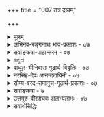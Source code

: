 +++
title = "007 तत्र द्रव्यम्"

+++
<details><summary>मूलम्</summary>

तत्र द्रव्यं दशावत्प्रकृतिरिह गुणैस्सत्त्वपूर्वैरुपेता कालोऽब्दाद्याकृतिस्स्यादणुरवगतिमान् जीव ईशोऽन्य आत्मा ।  
संप्रोक्ता नित्यभूतिस्त्रिगुणसमधिका सत्त्वयुक्ता तथैव ज्ञातुर्ज्ञेयावभासो मतिरिति कथितं संग्रहाद् द्रव्यलक्ष्म ॥ ७ ॥
</details>

<details><summary>अभिनव-रङ्गनाथः भाव-प्रकाशः - ०७</summary>

\*१ विकारधर्मवदिति - अपृथक्सिद्धिसंबन्धेन आगन्तुकधर्मवदित्यर्थः ।  
\*१ आगन्तुकालतीति - धर्मधर्मिणोरत्यन्तभेदस्य साधयिष्यमाणतया धर्माणामागन्तुकत्वेऽपि धर्मिण ईश्वरादेर्नित्यत्वानपगमात् ।  
'उपयन्नपयन् धर्मो विकरोति हि धर्मिणम्'  
इति परिभाषामवलम्बमानानां सांख्यानां योगानां च कूटस्थनित्यं परिणामिनित्यमिति विभागो निर्मूल एव । अन्यथा तन्मते पुरुषाभ्युपगम एव निरर्थक आपद्येत इति भावः । \*१ संयोगा विद्यन्तएव इति -  
'अप्राप्तयोस्तु या प्राप्तिस्सैव संयोग ईरितः'  
इति तु परिभाषामात्रं । अत एव तेषां आकाशादिषु मूर्तसंयोगस्य एकदेशिभिः विभुद्वयसंयोगस्य च अङ्गीकारो युज्यत इति भावः ।  
अचिज्जीवस्वधीद्वारा स्वरूपेण च सर्वगे ।  
अवस्थास्सन्त्यदोषास्ते निर्विकारोक्तिरन्यतः ॥  
इति तत्वटीकासूक्तिरत्रानुसन्धेया ॥  
तत्र - त्रिगुणे सिध्यन्निति - एतेन मूले ज्ञातुरिति न लक्षणान्तः पाति; किंतु घर्मिव्यतिरिक्तधर्मभूतज्ञानसद्भावे प्रमाणसद्भावबोधनार्थम् । लक्षणं तु स्वभिन्नविषयसंयुक्तत्वमेवेति द्योत्यते ॥ ७ ॥
</details>


<details><summary>सर्वाङ्कषा-पाठान्तरम् - ०७</summary>

उद्दिष्टानां लक्षणान्याह - तत्रेत्यादिना । तत्र = उद्दिष्टेषु तत्त्वेषु दशावत्‌ द्रव्यम्‌ । दशा नाम अवस्था । सा च आगन्तुकापृथक्सिद्धधर्मः । 'घटवत्‌ भूतलम्‌' इत्यादौ घटादयो भूतलस्य धर्माः आगन्तुकाः । अतः घटोऽप्यवस्था स्याद्भूतलस्य । घटो हि द्रव्यम्‌ = अवस्थावत्‌, न तु अवस्था । इदं तु अवस्थाया लक्षणम्‌, न त्ववस्थावतः । अतः तद्व्यावृत्त्यर्थम्‌ अपृथक्सिद्धेति विशेषणम्‌ । भूतलस्य घटादिः नापृथक्सिद्धधर्मः, किन्तु पृथक्सिद्धधर्म इति तद्व्यावृत्तिः । आगन्तुकेत्यनुपादाने, आत्मनः नित्यत्वादीनां अपृथक्सिद्धधर्मत्वादतिव्याप्तिः, अतः आगन्तुकेति । आत्मनः नित्यत्वं सहजम्‌, न त्वागन्तुकम्‌ । अतः तद्व्यावृत्तिः । मृदः घटत्वादिधर्माः आगन्तुकाः अपृथक्सिद्धाश्च । तादृशधर्मवत्त्वात्‌ मृदादीनां द्रव्यत्वम्‌ । प्रकृतेर्महदादिरूपेण परिणामात्‌, महत्त्वादयो धर्माः प्रकृतेरागन्तुकाः अपृथक्सिद्धाश्च । तादृशधर्मवत्त्वात्प्रकृतौ लक्षणसमन्वयः । एवं कालस्य क्षणदिवसाद्यात्मना परिणामात्‌ क्षणत्वादिधर्मानादाय, नित्यविभूतेः क्षेत्रारामाद्यात्मना परिणामात्‌, धर्मभूतज्ञानस्य च सुखादिरूपेण परिणामाच्च लक्षणसमन्वयः । जीवात्मपरमात्मनोस्तु स्वरूपपरिणामाभावेऽपि घटादिसंयोगानामागन्तुकत्वादपृथक्सिद्धत्वाच्च तादृशसंयोगमादाय लक्षणसमन्वयः । ननु विभोः परमात्मनो घटादिसंयोगस्यावर्जनीयत्वात्‌ लक्षणसमन्वयेऽपि जीवस्याविभुत्वात्‌ घटसंयोगः कथमिति चेत्‌, वाय्वादि- संयोगमादाय लक्षणसमन्वयसंभवात्‌ न दोषः । एवं षण्णामपि द्रव्याणां द्रव्यत्वं ज्ञेयम्‌ ॥   
द्रव्यसामान्यलक्षणमुक्त्वा, विशेषलक्षणानि क्रमश आह - प्रकृतिरित्यादि । इह = द्रव्यवर्गे सत्त्वपूर्वैः = सत्त्वाद्यैः गुणैः = सत्त्वरजस्तमोभिः उपेता = युक्ता प्रकृतिः । सत्त्वादिगुणत्रयवत्त्वं प्रकृतेर्लक्षणम्‌ । सांख्यास्तु त्रिगुणात्मिका प्रकृतिः, न त्रिगुणाश्रया, गुणगुणिनोरभेदादिति वदन्ति । सिद्धान्ते, गुणगुणिभावस्यानुपदमेव स्थाप्यमानत्वात्‌ त्रिगुणाश्रया प्रकृतिः, न तु त्रिगुणात्मिकेति ज्ञेयम्‌ । कालः अब्दाद्याकृतिः स्यात्‌ | संवत्सरादिरूपपरिणामाश्रयः कालः । संवत्सरादिपरिणामाश्रयत्वं कालस्य लक्षणम्‌ । अणुः, अवगतिमान्‌ = चेतन: जीवः । अणुत्वे सति चेतनत्वं जीवस्य लक्षणम्‌ । अणुत्वमात्रोक्तौ पृथिवीपरमाण्वादावतिव्याप्तिः । अतः चेतनत्वम्‌ । चेतनत्वमात्रोक्तौ ईश्वरे अतिव्याप्तिः । अतः अणुत्वम्‌ । ईश्वरस्य विभुत्वात्‌ नातिव्याप्तिः । अन्यः = जीवभिन्नः आत्मा चेतनः ईशः = परमात्मा । जीवभिन्नत्वे सति चेतनत्वं परमात्मनो लक्षणम्‌ । जीवभिन्नत्वमात्रोक्तौ घटादावतिव्याप्तिः; अतः चेतनत्वम्‌ । चेतनत्वमात्रोक्तौ जीवात्मन्यतिव्याप्तिः; अतः जीवभिन्नत्वम्‌ । नित्यभूतिः त्रिगुणसमधिका, तथैव सत्त्वयुक्ता = सत्त्वगुणयुक्ता संप्रोक्ता । त्रिगुणभिन्नत्वे सति सत्त्वगुणवत्त्वम्‌ नित्यविभूतेर्लक्षणम्‌ । वस्तुतस्तु तमश्शून्यत्वे सति सत्त्वगुणवत्त्वम्‌, रजश्शून्यत्वे सति सत्त्वगुणवत्त्वं वा नित्यविभृतेर्लक्षणम्‌, लाघवात्‌ । प्रथमदलाभावे प्रकृतिद्रव्य एवातिव्याप्तिः, तत्र सत्त्वगुणस्य सत्त्वात्‌ । द्वितीयदलाभावे आत्मनि अतिव्याप्तिः, आत्मनि रजस्तमोगुणयोरभावात्‌ । सत्त्वगुणस्यापि तत्राभावात्‌, अतिव्याप्तेः परिहारः । ज्ञातुः = आत्मनः ज्ञेयावभासः = ज्ञेयवस्तुविषयकः प्रकाशः मतिः = धर्मभूतज्ञानम्‌ । सकर्मकः सकर्तृकः प्रकाशः धर्मभूतज्ञानम्‌ इत्यर्थः । ज्ञानं हि कंचित्पुरुषं प्रति किञ्चिदर्थप्रकाशरूपं सर्वानुभवसिद्धमिति तु सकर्मकावभासत्वम्‌ धर्मभूतज्ञानस्य लक्षणम्‌ । सकर्मकः = सविषयकः अवभासः = प्रकाशरूपः धर्मभूतज्ञानम्‌ । सकर्मकत्वमात्रोक्तौ गमनादिक्रियाणामपि ग्रामादिकर्मकत्वात्‌ गमनादित्रियायामतिव्याप्तिः । अतः प्रकाशरूपत्वमुक्तम्‌ । गमनादिक्रियाणां प्रकाशरूपत्वाभावान्नातिव्याप्तिः । प्रकाशरूपत्वमात्रोक्तौ, आत्मनि अतिव्याप्तिः, तस्य स्वप्रकाशत्वात्‌ । अतः सकर्मकत्वमुक्तम्‌ । आत्मा तु न सविषयकः पदार्थ इति नातिव्याप्तिः आत्मनः निर्विषयत्वे कथं ज्ञानरूपत्वमिति चेत्‌, तस्य स्वमात्रविषयकत्वात्‌ निर्विषयत्वं नास्ति । तर्हि तत्र सकर्मकत्वस्यापि सत्त्वात्‌ कथमतिव्याप्तेः परिहार इति चेत्‌, विषयपदं हि लोके घटादावेव प्रसिद्धम्‌ । तादृशविषयत्वम्‌ आत्मनः नास्तीति नातिव्याप्तिः । नन्वेवमपि आत्मनो धर्माणां प्रत्यक्त्वादीनाम् आत्मनैव भानात्‌ सकर्मकावभासत्वमात्मनोऽनिवार्यमिति चेत् एतत्तत्त्वमग्रे (जीव.७) विचारयामः । इति = इत्येवं संग्रहात्‌ = संक्षेपेण द्रव्यलक्ष्म = द्रव्याणां लक्षणं कथितम्‌ । वस्तुतस्तु – सत्त्वपूर्वैर्गुणैरुपेता प्रकृतिरित्युक्तम्‌ । रजोगुणवत्त्वं तमोगुणवत्त्वम्‌ वा एकैकमेव लक्षणं लघु वक्तुं शक्यम्‌, अन्यत्र कुत्राप्यतिप्रसक्तेरभावात्‌ । एवं सति त्रिगुणवत्त्वं स्वरूपपरिचायकम्‌ । एवं त्रिगुणसमधिका सत्त्वयुक्ता नित्यविभूतिरिति लक्षणमपि गौरवग्रस्तम्‌ । रजश्शून्यत्वे सत्त्ववत्त्वम्‌, तमश्शून्यत्वे सति सत्त्ववत्त्वं वा लक्षणं पर्याप्तम्‌ । सत्त्ववत्त्वमात्रोक्तौ प्रकृतावतिव्याप्तिरिति हि त्रिगुणसमधिका इत्युक्तम्‌; रजश्शून्यत्वस्य, तमश्शून्यत्वस्य वा विवक्षेणेनैवातिव्याप्तेः परिहारात्‌ ॥   
वस्तुतस्तु - 'विलक्षणसत्त्ववत्त्वम्‌' लक्षणमिति कथनमेव वरम्‌ । नित्यविभूतिगतं सत्त्वं हि प्रकृतिगतसत्त्वापेक्षयात्यन्तविलक्षणम्‌ । प्रकृतिर्हि जडा । तद्गतं सत्त्वमपि जडरूपमेव । नित्यविभूतिस्तु अजडा, स्वप्रकाशा । रजस्तमस्समानाधिकरणसत्त्वाद्विलक्षणमेव तदसमानाधिकरणं शुद्धसत्त्वम्‌ । अतः विलक्षणसत्त्ववत्त्वमेव लघुलक्षणं वक्तुं शक्यम्‌ । अधिकं नायकसरे । एवमन्यदपि ज्ञेयम्‌ ॥   
ननु उक्तलक्षणेषु लेशतो गौरवसत्त्वेऽप्यतिव्याप्त्यादिदोषाणामभावात्‌ लक्षणस्य लक्षणान्तरादूष- कत्वन्यायेनोक्तेषु दोषः कः? इति चेत्‌; लक्षणस्येतरव्यावृत्त्यर्थतया लघुधर्मसमनियतगुरुधर्मस्या- भावप्रतियोगितानवच्छेदकत्वपक्षे व्यतिरेकव्याप्तिग्रहणासम्भवात्‌ । अतः कथमुक्तानि लक्षणानि समर्थ- नीयानीत्यपत्रोक्तम्‌ - संग्रहादिति । अयं भावः - व्यवहारस्यापि लक्षणप्रयोजकत्वात्‌, यादृशरीत्या निर्वचने वस्तुस्वरूपपरिचयो भवेत्‌ तादृशरीतेरेवादर्तव्यत्वेन, गुरुरूपस्यापि लक्षणत्वानपायादित्यादिविषयाणामपि वक्तव्यत्वदृष्ट्या संग्रहात्‌ इत्युक्तम्‌ । विस्तरस्तु अन्यत्र द्रष्टव्य इति भावः ॥ ७ ॥
</details>


<details><summary>ಕನ್ನಡ</summary>

ईग क्रमवागि आरुविध द्रव्यगळ लक्षणवन्नु हेळुत्तारॆ. तत्र दशा, वत् द्रव्य अदरल्लि अवस्थॆ (परिणाम)गळन्नु हॊन्दुत्तिरुवुदु द्रव्य, 

अवस्थाश्रयत्व द्रव्यसामान्यलक्षण. आगन्नु कापृथक्किद्द धर्मवे अवस्थॆ. बन्दु होगुव, द्रव्यदिन्द बेर्पडिसलागद धर्मवे अवस्थॆ ऎन्दर्थ. मण्णिन मुद्दॆ घटवादाग मण्णिगॆ 'पिण्डत्वावस्थॆ' होगि 'घट त्वावस्थॆ' बरुत्तदॆ. घट नाशवादाग घटत्वावस्थॆ होगि 'लोष्टत्व' -बकरॆ ऎम्ब अवस्थॆ बरुत्तदॆ. हीगॆ अनेकविधवाद अवस्थॆगळन्नु द्रव्य हॊन्दुत्तिरुत्तदॆ. इन्तह बदलावणॆगळन्ने 'परिणाम' ऎन्दु हेळुवरु. 

e 

सत्यपूवॆः गुणॆ- उपेता इह प्रकृतिः सत्त्व, रजस्सु तमॆस्सु ऎम्ब गुणगळिन्दकूडिरुवुदे ई शास्त्रदल्लि प्रकृति ऎनिसिदॆ. अब्बा. द्याकृति- काल- स्यात् वर्ष मास मुन्ताद परिणामगळन्नुळ्ळदा गिरुवुदे काल. अणुः अवगतिमान् जीव- अणुवागियू चेतन नागियू इरुववनु जीवात्मनु. 

अणुत्ते सति चेतनत्व जीवलक्षण. अणुत्वमात्र हेळिदरॆ पृथिव्यादि परमाणुगळल्लि अतिव्याप्ति. चेतन मात्र हेळिदरॆ ईश्वरनल्लि अतिव्याप्ति. अन्य- आत्मा ईश--जीवात्मनिगिन्तलू बेरॆयाद चेतनने ईशृरनु. जीवभिन्नप्पे सति चेतनत्व ईश्वरलक्षण. जीवभिन्नत्वमात्र हेळिदरॆ घटादिगळल्लि अतिव्याप्ति. चेतन मात्र हेळिदरॆ जीवात्मनल्लि अतिवाप्ति, 


त्रिगुणसमधिका तथैव सत्ययुक्ता नित्य विभूति- सम्प्रोक्ता 

प्रकृतिगिन्तलू अतीतवागि सत्त्वगुणमात्र(शुद्ध सत्यवुळ्ळदागिरुवुदु नित्यविभूति ऎन्दु हेळल्पट्टिदॆ. 

रजशून्यते सति सत्यवं नित्यविभूतिय लक्षण. रजशून्यत्व मात्र कालदल्लि अतिव्याप्ति, सत्यवमात्र प्रकृतियल्लि अतिव्याप्त. 

ज्ञातु- जोयावभास- मतिः चेतनरिगॆ आगुव पदार्थगळ विषयकवाद प्रकाशवे धर्मभूतज्ञान. 

सविषयकप्रकाशत्व धर्मभूतज्ञानद लक्षण. 

इति द्रव्यलक्ष्य सङ्ग्रहात् कथितं-हीगॆ द्रव्यगळ लक्षण सङ्क्षे- पवागि हेळल्पट्टिदॆ १७ 

</details>


<details><summary>वाधूल-श्रीनिवासः गूढार्थ-विवृतिः - ०७</summary>

विकारवदित्यर्थ इति । आगन्तुकधर्मो विकारः, न तु जन्मादिः । सत्त्वयुक्ता तथैवेत्यत.....धा(यथा ?) प्रकृति सत्त्वोपेता, एवमियमपीप्येवं तथाशब्दस्वारस्यानुरोधेन व्याचष्टे - एतावन्मात्रेणेति । अस्मिन् व्याख्याने तु तथाशब्दो मन्दप्रयोजन इति [कृत्वा?], नित्यविभूतिगुणस्य कथं सत्त्वशब्दवाच्यत्वम् रजस्तमस्समानाधिकरण एव सत्त्वशब्दप्रसिद्धेरित्याशङ्क्य लक्षणसाम्यात् सत्त्वशब्दवाच्यत्वं युक्तमिति परिहारपरतया अन्यथा व्याचष्टे - रजस्तमस्समानाधिकरणेति । ज्ञातृज्ञेयावभासशब्दः करणे धञन्तः व्यवहारानुगुण्यापादकपरः । अवभासो मतिरित्युक्ते स्वव्यवहारानुगुण्यापादके आत्मनि अतिव्याप्तिरिति ज्ञेयावभास इत्युक्तम् । आलोकेऽतिव्याप्तिपरिहारार्थं ज्ञातुरित्युक्तम् । 'आलोकोऽपि ज्ञातुरेव ज्ञेयावभास इति नातिव्याप्तिपरिहारः । किञ्च, जीवलक्षणे अवगतिमान् इत्युक्तम्, इह ज्ञानलक्षणे ज्ञातुर्ज्ञेयावभास इत्युक्तम्, अतश्चान्योन्याश्रयः' इत्याशङ्क्य लक्षणं व्याचष्टे - अहमर्थानयतयेति । ज्ञातुरिति षष्ठी आश्रयाश्रयिभावसम्बन्धपरेति नातिव्याप्तिरिति भावः । मतेरहमर्थाश्रयत्वस्य परानभिमतत्वात् तस्य प्रामाणिकत्वज्ञापनायोक्तं इदमहं जानामीति अहमर्थाश्रयतया सिद्ध्यन्तीति । विषयग्रहणोपक्षीयमाणाया मतेः कथं स्वाश्रयविशिष्टस्वग्राहकत्वमित्याशङ्क्याह तादृशावस्थयेति । विषयग्रहणावस्थया मत्या, तद्विशिष्टं – आश्रयविशिष्टं स्वरूपं गृह्यत इत्यर्थः । प्रतीतिर्हि नियामिकेति भाव ॥ ७ ॥
</details>


<details><summary>नरसिंह-देवः आनन्ददायिनी - ०७</summary>

ननु द्रव्यस्यावस्थायोगित्वकथनमयुक्तं द्रव्यादिनिरूपणस्यैव कर्तव्यत्वादित्यभिप्रायेणाह -प्रस्तुतस्येति- । दशाशब्दस्यावयवार्थत्वे नित्येष्वव्याप्तिरित्यत्राह - विकारधर्मवदित्यर्थ इति - धर्मवत्त्वं लक्षणमित्युक्ते अभावरूपधर्मवति गुणेऽतिव्याप्तिः । भावरूपधर्मवत्त्वमित्युक्ते रूपत्वादिजातिमति पुनरप्यतिव्याप्तिः । अत उक्तं विकारधर्मवत्त्वमिति ।  
ननु ज्ञाततावादिमते पुनरप्यतिव्याप्तिः; एकदेशिभिः शब्दादावपि संख्याङ्गीकाराच्छक्त्यङ्गीकाराच्चातिव्याप्तिः । न च गुणादौ शक्त्यभावः; कारणत्वानुरोधेन तदावश्यकत्वादिति चेदुच्यते - अगन्तुकधर्मवत्त्वमित्यर्थः । ज्ञाततातिरिक्तधर्म्यनन्तरकालीनोत्पत्तिकधर्मत्वमागन्तुकत्वं विवक्षितं । यद्यपि द्वित्वरूपा संख्या तादृशी; तथाऽपि सा सिद्धान्ते नास्त्वेव । एकत्वं तु धर्मिणा सहैवोत्पद्यते इति धर्म्यनन्तरका-लीनोत्पत्तिर्नास्त्येव । तथा शक्तिरपि सहजा; आधेया तु गुणे न; मानाभावात् । सहजाऽपि प्रतिबन्धे गुणादौ न विद्यते; तदपगमे धर्म्यनन्तरमुत्पद्यते इति तथेति शङ्का गुणस्यैवापगमोत्पत्तिभ्यां परिहार्या । यद्यपि - यादृशादेव करतलानलसंयोगाद्दाहः तादृशादेव मणिसमवधाने न दाह इति शक्तेरेवोत्पत्त्यपगमौ; तथापि प्रतिबन्धकाभावधर्म्यतिरिक्तविशेषकारणतावच्छेदकविच्छिन्नकारणताप्रतियोगिककार्यतावच्छेदकाव-च्छिन्नधर्म्यसमानकालीनस्ववर्तमानव्यवहारविषयताप्रयोजकधर्मानवच्छिन्नधर्मत्वं विवक्षितमिति न दोषः । प्रतिबन्धकाभावश्च धर्मी च प्रतिबन्धकाभावधर्मिणौ ताभ्यामतिरिक्ते वस्तुनि विशेषकारणतावच्छेदकच्छिन्नाकारणता तत्प्रतियोगिककार्यताच्छेदकावच्छिन्न इति धर्मविशेषणं । धर्म्यसमानेत्यारभ्यावच्छिन्नेत्यन्तमपि धर्मविशेषणं । आद्येन शक्तिमादायातिप्रसङ्गनिरासः; धर्म्यनन्तरकालोत्पन्नशक्तेः प्रतिबन्धकाभावधर्मिभ्यां विशेषकारणाभ्यामुत्पन्नत्वात् । द्वितीयेन ज्ञाततामादायातिप्रसङ्ग-निरासः; ज्ञातताया अतीतधर्म्यादौ स्ववर्तमानव्यवहारप्रयोजकधर्मावच्छिन्नत्वात् । केचित्तु संयोग एव विकार इत्याहुः । अन्यतरकर्म संयोगहेतुरस्तीत्याह - संचरति हीति । लक्ष्यतावच्छेदकमाह - त्रिगुणशब्दाभिलप्येति । ननु सत्वपूर्वैरित्यत्र सत्वविशिष्टरजस्तमोवत्त्वं लक्षणमिति भाति; तच्चायुक्तं; रजस्तमसोरेव प्रत्येकं लक्षणत्वसंभवात् । नापि प्रत्येकं सत्वस्य; शुद्धसत्वेऽतिव्याप्तेः । किञ्च सत्वपूर्वैरिति बहुवचनानुपपत्तिः अन्यपदार्थबहुत्वाभावात् इति चेत्; तत्राह - त्रिगुणस्येत्यादिना । 'सर्वादीनि सर्वनामानि' इत्यत्रेव सत्वस्याप्यन्यपदार्थान्तर्भावान्न बहुवचनानुपपत्तिरिति भावः । कालस्य विकाराभावपक्ष आह - उपाधीति । आकृतिशब्दस्य 'हूतिराकारणाह्वाने' इत्यादौ व्यवहारे आङ्पूर्वस्य कृञोऽनुशासनाद्व्यवहारार्थत्वं वक्तुं युक्तं; व्यवहारविषयत्वमब्दत्वाद्युपाधेरप्यस्तीत्याह - तत्तदिति । ईश्वरादिति - अणुत्वेनेश्वरव्यावृत्तिः । अवगतिमानित्यचेतनव्यावृत्तिः । लक्ष्म्या ईश्वरकोटित्वान्नाव्याप्तिः । अन्य इत्यस्य जीवलक्षणलक्षितादन्यत्वोक्तौ तदन्तर्गतावगतिमद्विशेषणवैयर्थ्यमित्याह - अणुव्यतिरिक्तश्चेतन इति । जीवे इति - अणोरणीयान् महतो महीयान्' 'स चानन्त्याय कल्पते' इत्यादेः; । हृद्यपेक्षया तु मनुष्याधिकारत्वात्' 'निचाय्यत्वादेवं व्योमवच्च' 'उत्क्रान्तिगत्या गतीनां' इत्यादौ उपासनार्थमौपाधिकाणुत्वादिकमुक्तमिति भावः । अहमर्थाश्रयतया इति - सकर्मकःप्रकाशो मतिरिति लक्षणं । तदर्थस्तु स्वव्यतिरिक्तप्रकाशनियततत्कत्वं । नचात्मादौ स्वव्यतिरिक्तप्रत्यक्त्वादिप्रकाशकत्वादतिव्याप्तिः, आत्मवदेव तस्यापि स्वेनैव प्रकाशात् । अत एव शतदूषण्यां तेषां धर्माणां ज्ञानदृष्टान्तेन स्वप्रकाशतोक्तिः ॥ ७ ॥  
 इति द्रव्यादीनां लक्षणानि
</details>



<details><summary>सौम्य-वरद-रामानुज-गूढार्थ-प्रकाशः - ०७</summary>

ज्ञातुरिति न लक्षणप्रविष्टम् ।?] ज्ञानाश्रयत्वे (ज्ञात्राश्रयत्वे? ज्ञात्राश्रितत्वे?) सति, सकर्मकत्वे सति वा ज्ञेयव्यवहारानुगुणत्वमिति लक्षणद्वयं वा ॥ ७ ॥
</details>


<details><summary>सर्वाङ्कषा - ७</summary>

उद्दिष्टानां लक्षणान्याह - तत्रेत्यादिना । **तत्र** = उद्दिष्टेषु तत्त्वेषु **दशावत्** द्रव्यम् । दशा नाम अवस्था। सा च आगन्तुकापृथक्सिद्धधर्मः । ‘घटवत् भूतलम्' इत्यादौ घटादयो भूतलस्य धर्माः आगन्तुकाः । अतः घटोऽप्यवस्था स्याद्भूतलस्य । घटो हि **द्रव्यम्** = अवस्थावत्, न तु अवस्था । इदं तु अवस्थाया लक्षणम्, न त्ववस्थावतः । अतः तद्व्यावृत्त्यर्थम् अपृथक्सिद्धेति विशेषणम् । भूतलस्य घटादिः नापृथक्सिद्धधर्मः, किन्तु पृथक्सिद्धधर्म इति तद्व्यावृत्तिः । आगन्तुकेत्यनुपादाने, आत्मनः नित्यत्वादीनां अपृथक्सिद्धधर्मत्वादतिव्याप्तिः, अतः आगन्तुकेति । आत्मनः नित्यत्वं सहजम्, न त्वागन्तुकम् । अतः तद्व्यावृत्तिः । मृदः घटत्वादिधर्माः आगन्तुकाः अपृथक्सिद्धाश्च । तादृशधर्मवत्त्वात् मृदादीनां द्रव्यत्वम् । प्रकृतेर्महदादिरूपेण परिणामात्, महत्त्वादयो धर्माः प्रकृतेरागन्तुकाः अपृथक्सिद्धाश्च । तादृशधर्मवत्त्वात्प्रकृतौ लक्षणसमन्वयः । एवं कालस्य क्षणदिवसाद्यात्मना परिणामात् क्षणत्वादिधर्मानादाय, नित्यविभूतेः क्षेत्रारामाद्यात्मना परिणामात्, धर्मभूतज्ञानस्य च सुखादिरूपेण परिणामाच्च लक्षणसमन्वयः । जीवात्मपरमात्मनोस्तु स्वरूपपरिणामाभावेऽपि घटादिसंयोगानामागन्तुकत्वादपृथक्सिद्धत्वाच्च तादृशसंयोगमादाय लक्षणसमन्वयः । ननु विभोः परमात्मनो घटादिसंयोगस्यावर्जनीयत्वात् लक्षणसमन्वयेऽपि जीवस्याविभुत्वात् घटसंयोगः कथमिति चेत्, वाय्वादिसंयोगमादाय लक्षणसमन्वयसंभवात् न दोषः । एवं षण्णामपि द्रव्याणां द्रव्यत्वं ज्ञेयम् ॥ 

बाबूरामाचार्य 

बहदा 2 लेवडा, ल 

नवलपरासी, नेपा 



[[12]]

संप्रोक्ता नित्यभूतिस्त्रिगुणसमधिका सत्त्वयुक्ता तथैव 

ज्ञातुर्ज्ञेयावभासो मतिरिति कथितं संग्रहाद् द्रव्यलक्ष्म ॥7॥ 

[[1]]

द्रव्यसामान्यलक्षणमुक्त्वा, विशेषलक्षणानि क्रमश आह - प्रकृतिरित्यादि । **इह** = द्रव्यवर्गे सत्त्व- **पूर्वैः** = सत्त्वाद्यैः **गुणैः** = सत्त्वरजस्तमोभिः **उपेता** = युक्ता प्रकृतिः । सत्त्वादिगुणत्रयवत्त्वं प्रकृतेर्लक्षणम् । सांख्यास्तु त्रिगुणात्मिका प्रकृतिः, न त्रिगुणाश्रया, गुणगुणिनोरभेदादिति वदन्ति । सिद्धान्ते, गुणगुणिभावस्यानुपदमेव स्थाप्यमानत्वात् त्रिगुणाश्रया प्रकृतिः, न तु त्रिगुणात्मिकेति ज्ञेयम् । **कालः अब्दाद्याकृतिः** स्यात् । संवत्सरादिरूपपरिणामाश्रयः कालः । संवत्सरादिपरिणामाश्रयत्वं कालस्य लक्षणम् । **अणुः, अवगतिमान्** = चेतनः जीवः । अणुत्वे सति चेतनत्वं जीवस्य लक्षणम् । अणुत्वमात्रोक्तौ पृथिवीपरमाण्वादावतिव्याप्तिः । अतः चेतनत्वम् । चेतनत्वमात्रोक्तौ ईश्वरे अतिव्याप्तिः । अतः अणुत्वम् । ईश्वरस्य विभुत्वात् नातिव्याप्तिः । **अन्यः** = जीवभिन्नः **आत्मा** चेतनः **ईशः** = परमात्मा । जीवभिन्नत्वे सति चेतनत्वं परमात्मनो लक्षणम् । जीवभिन्नत्वमात्रोक्तौ घटादावतिव्याप्तिः; अतः चेतनत्वम् । चेतनत्वमात्रोक्तौ जीवात्मन्यतिव्याप्तिः; अतः जीवभिन्नत्वम् । **नित्यभूतिः त्रिगुणसमधिका**, तथैव **सत्त्वयुक्ता** = सत्त्वगुणयुक्ता संप्रोक्ता । त्रिगुणभिन्नत्वे सति सत्त्वगुणवत्त्वम् नित्यविभूतेर्लक्षणम् । वस्तुतस्तु तमश्शून्यत्वे सति सत्त्वगुणवत्त्वम्, रजश्शून्यत्वे सति सत्त्वगुणवत्त्वं वा नित्यविभूतेर्लक्षणम्, लाघवात् । प्रथमदलाभावे प्रकृतिद्रव्य एवातिव्याप्तिः, तत्र सत्त्वगुणस्य सत्त्वात् । द्वितीयदलाभावे आत्मनि अतिव्याप्तिः, आत्मनि रजस्तमोगुणयोरभावात् । सत्त्वगुणस्यापि तत्राभावात्, अतिव्याप्तेः परिहारः । **ज्ञातुः** = आत्मनः **ज्ञेयावभासः** = ज्ञेयवस्तुविषयकः प्रकाशः **मतिः** = धर्मभूतज्ञानम् । सकर्मकः सकर्तृकः प्रकाशः धर्मभूतज्ञानम् इत्यर्थः । ज्ञानं हि कंचित्पुरुषं प्रति किञ्चिदर्थप्रकाशरूपं सर्वानुभवसिद्धमिति तु सकर्मकावभासत्वम् धर्मभूतज्ञानस्य लक्षणम् । **सकर्मकः** = सविषयकः **अवभासः** =प्रकाशरूपः धर्मभूतज्ञानम् । सकर्मकत्वमात्रोक्तौ गमनादिक्रियाणामपि ग्रामादिकर्मकत्वात् गमनादिक्रियायामतिव्याप्तिंः । अतः प्रकाशरूपत्वमुक्तम् । गमनादिक्रियाणां प्रकाशरूपत्वाभावान्नातिव्याप्तिः । प्रकाशरूपत्वमात्रोक्तौ, आत्मनि अतिव्याप्तिः, तस्य स्वप्रकाशत्वात् । अतः सकर्मकत्वमुक्तम् । आत्मा तु न सविषयकः पदार्थ इति नातिव्याप्तिः आत्मनः निर्विषयत्वे कथं ज्ञानरूपत्वमिति चेत्, तस्य स्वमात्रविषयकत्वात् निर्विषयत्वं नास्ति । तर्हि तत्र सकर्मकत्वस्यापि सत्त्वात् कथमतिव्याप्तेः परिहार इति चेत्, विषयपदं हि लोके घटादावेव प्रसिद्धम् । तादृशविषयत्वम् आत्मनः नास्तीति नातिव्याप्तिः । नन्वेवमपि आत्मनो धर्माणां प्रत्यक्त्वादीनाम् आत्मनैव भानात् सकर्मकावभासत्वमात्मनोऽनिवार्यमिति चेत्, एतत्तत्त्वमग्रे (जीव. 7) विचारयामः । **इति** = इत्येवं **संग्रहात्** = संक्षेपेण **द्रव्यलक्ष्म** = द्रव्याणां लक्षणम् कथितम् । वस्तुतस्तु – सत्त्वपूर्वैर्गुणैरुपेता प्रकृतिरित्युक्तम् । रजोगुणवत्त्वं तमोगुणवत्त्वम् वा एकैकमेव लक्षणं लघु वक्तुं शक्यम्, अन्यत्र कुत्राप्यतिप्रसक्तेरभावात् । एवं सति त्रिगुणवत्त्वं स्वरूपपरिचायकम् । एवं त्रिगुणसमधिका सत्त्वयुक्ता नित्यविभूतिरिति लक्षणमपि गौरवग्रस्तम् । रजश्शून्यत्वे सत्त्ववत्त्वम्, तमश्शून्यत्वे सति सत्त्ववत्त्वं वा लक्षणं पर्याप्तम् । सत्त्ववत्त्वमात्रोक्तौ प्रकृतावतिव्याप्तिरिति हि त्रिगुणसमधिका इत्युक्तम्; रजश्शून्यत्वस्य, तमश्शून्यत्वस्य वा विवक्षेणेनैवातिव्याप्तेः परिहारात् ॥ 

। 

। 

J 

8. 

[[13]]

[ गुणानां द्रव्यातिरिक्तत्वसमर्थनम् ] 

एकार्थप्रत्यभिज्ञा भवति दृढतरा दर्शनस्पर्शनाभ्यां 

संघातादेरयोगादवगमयति सा वस्तु रूपादितोऽन्यत् । 



वस्तुतस्तु – 'विलक्षणसत्त्ववत्त्वम्' लक्षणमिति कथनमेव वरम् । नित्यविभूतिगतं सत्त्वं हि प्रकृतिगतसत्त्वापेक्षयात्यन्तविलक्षणम् । प्रकृतिर्हि जडा । तद्गतं सत्त्वमपि जडरूपमेव । नित्यविभूतिस्तु अजडा, स्वप्रकाशा । रजस्तमस्समानाधिकरणसत्त्वाद्विलक्षणमेव तदसमानाधिकरणं शुद्धसत्त्वम् । अतः विलक्षणसत्त्ववत्त्वमेव लघुलक्षणं वक्तुं शक्यम् । अधिकं नायकसरे । एवमन्यदपि ज्ञेयम् ॥ 

ननु उक्तलक्षणेषु लेशतो गौरवसत्त्वेऽप्यतिव्याप्त्यादिदोषाणामभावात् लक्षणस्य लक्षणान्तरादूषकत्वन्यायेनोक्तेषु दोषः कः ? इति चेत्; लक्षणस्येतरव्यावृत्त्यर्थतया लघुधर्मसमनियतगुरुधर्मस्या- 11 भावप्रतियोगितानवच्छेदकत्वपक्षे व्यतिरेकव्याप्तिग्रहणासम्भवात् । अतः कथमुक्तानि लक्षणानि समर्थ - नीयानीत्यत्रोक्तम् – संग्रहादिति । अयं भावः - व्यवहारस्यापि लक्षणप्रयोजकत्वात्, यादृशरीत्या निर्वचने वस्तुस्वरूपपरिचयो भवेत् तादृशरीतेरेवादर्तव्यत्वेन, गुरुरूपस्यापि लक्षणत्वानपायादित्यादिविषयाणामपि वक्तव्यत्वदृष्ट्या संग्रहात् इत्युक्तम् । विस्तरस्तु अन्यत्र द्रष्टव्य इति भावः ॥ ७ ॥
</details>


<details><summary>उत्तमूरु-वीरराघवः अलभ्यलाभः - ०७</summary>

द्रव्यं दशावदिति । लक्ष्यतावच्छेदकं संयोगवत्त्वम् । 'दशाशब्दस्यावयवार्थकत्वे नित्येष्वव्याप्तेः विकारधर्मेत्याह’ इति-आ-दा । अद्रव्ये शब्दादावपि, वेदोऽनधीतो न भुनक्तोत्येवमधीतत्वानधीतत्वादिदशासत्त्वात् रूपादिषु प्राय उत्पत्त्यादिदशासत्त्वाच्चातिव्याप्तिः; अतोऽप्याह विकारेति । आगन्तुकापृथक्सिद्धधर्म इत्यर्थः । आगन्तुकत्वं धर्म्यधिकरणक्षणोत्तरक्षणोत्पत्तिकत्वम् । अतो गुणगतशक्तिमादाय न गुणेऽतिव्याप्तिः । तस्यास्तत्र सहजत्वात् सहजजातीयत्वाच्च । गुणविषयकज्ञानादिकमागन्तुकमादायातिव्याप्तिवारणायपृथक्सिद्धेति । ननु स्वरूपविकाररहितेश्वरादो कथमिदं लक्षणमित्यत्राह ईश्वरादावपीति । तस्य मूर्तस्य । अव्यक्तकालयोर्मध्ये इति वैशद्यायोक्तम् । इहेत्यस्य द्रव्यावान्तरभेदेपु उक्तेष्वित्यर्थः । सत्त्वपूर्वैः - सत्त्वदिभिर्गुणैरुपेता भवति प्रकृतिः । रजोवत्त्वं तमोवत्त्वं बन्धकसत्त्ववत्त्वं च प्रकृतिलक्षणम् । नित्यविभूतिवारणाय बन्धकपदम् । जडत्वे सति सत्त्ववत्त्वमपि नित्यविभूत्यजडत्वपक्षे सुवचम् । व्यवहारेति । 'हूतिराकारणाऽऽह्वाने' इत्यादौ व्यवहारे आङ्पूर्वस्य कृञोऽनुशासनात् आकृतिशब्दस्य व्यवहारार्थत्वमिति आ-दा । काले क्षणरूपपरिणाममात्रस्वीकारात् अब्दमासादिव्ययहारस्य क्षणसमुदायविशेषैरेव निर्वाहात् अवस्थारूपाब्दाद्याकृतेर्दुर्वचत्वात् व्यहारेत्युक्तम् । सर्वविधपरिणामपक्षे आकृतिशब्दो मुख्यार्थं एवेत्याह तत्तत्परिणामेति । अणुत्वे सति ज्ञानवत्त्वं जीवलक्षणम् । अणुभिन्नत्वे सति आत्मत्वमीशलक्षणम् । लक्ष्म्या अपि ईशरत्वम् । त्रिगुणान्यप्वमित्यनेन रजोगुणरहितत्वं तमोगुणरहितत्वं वा विवक्षितम् । एवमबन्धकसत्त्ववत्त्वमपि पृथग्लक्षणम् । तथैवेत्येतत् व्यर्थमिति शंकां परिहरति एतावदिति । तथा - प्रकृतिवत् सत्त्वयुक्तैव; ननु रजोयुक्ता तमोयुक्ता वेति मूलार्थः । अभिप्रायान्तरमाह रज इति । प्राकृतस्य सत्त्वस्य बन्धकत्वात् अन्यस्य तदभावात् वैलक्षण्येऽपि 'तत्र सत्त्वं निर्मलत्वात् प्रकाशकम्' इति पूर्वार्धोक्तांशमात्रेण साजात्यमिति ज्ञापनाय तथैवेत्युक्तमिति भावः । अत्र, तत्र सत्त्वादिति पठित्वा वाक्यच्छेदनमशुद्धम् । एवं विविधभौतिकपरिणामवत्त्वरूपत्रिगुणसाम्यमपि तथैवेति पदविवक्षितं भाष्यम् । ननु ज्ञातुर्ज्ञेयावभास इति मतिलक्षणमयुक्तम् । ज्ञानलक्षणमध्ये ज्ञानस्य [द्विः] घटनादात्माश्रयादित्यत्राऽऽशयं दर्शयति अहमित्यादिना । केचित् ज्ञात्रतिरिक्तज्ञानं न स्वीकुर्वन्ति वेदान्तिनोऽपि; ज्ञेयमपि ज्ञानमेव मन्यन्ते बौद्धैकदेशिनः; अनुभवविरोधात् तदुभयमुपेक्ष्यमिति ज्ञापनाय ज्ञातुर्ज्ञेयेति पृथक्करणम् । एवं भेदव्युन्पादनात् स्वभिन्नप्रकाशकत्वमिति धर्मभूतज्ञानलक्षणमुक्तं भवति । तदेवोक्तं श्रीमति रहस्यत्रयसारे 'धर्मभूतज्ञानस्य विषयित्वं विशेषः' इति । ननु सूर्यस्य प्रभाद्वारेवाऽऽत्मनोऽपि ज्ञानद्वारा वस्तुप्रकाशकत्वमस्ति । ततः तत्रातिव्याप्तिः । यदि अवभासपदेन विपयविषयकप्रसरणमात्रविवक्षा, तर्ह्यप्रसरणावस्थायामव्याप्तिरित्यत्राह तादृशेति । प्रसरणावस्थाश्रयत्वमेव लक्षणम् । न तत् आत्मनि । आश्रयत्वञ्च विशेषणोपलक्षणसाधारणमिति नाव्याप्तिरपीति भावः ॥ ७ ॥
</details>


<details><summary>सर्वार्थसिद्धिः</summary>

प्रस्तुतस्य द्रव्यस्य तदवान्तरभेदानां च लक्षणमाह - तत्रेति ॥ तत्र - द्रव्याद्रव्ययोर्मध्ये । द्रव्यं दशावत् - विकारधर्मवदित्यर्थः । ईश्वरादावपि मूर्तसंयोगा आगन्तुकास्सन्ति । संचरति हि मूर्ते तस्य विभुनश्च संयोगा विद्यन्त एव । प्रकृतिशब्दः प्राग्वद्विकृतीनामप्युपलक्षकः; त्रिगुणशब्दाभिलप्यद्रव्यमित्यर्थः । तत्स्वगुणैरेव लक्षयति - गुणैरित्यादिना । इह - अव्यक्तकालयोर्मध्ये । त्रिगुणस्य रजस्तमसी पृथग् लक्षणे ; सत्त्वं तु बन्धकत्वेन विशेषितम् । कालोऽब्दाद्याकृतिरिति । उपाधिकृतविभागैरब्दादिव्यवहारविषय इत्यर्थः । तत्तत्परिणामवान्काल इति पक्षोऽपि वक्ष्यते । ईश्वरादचेतनादणोश्च व्यवच्छेदायाणुरवगतिमानित्युक्तम् । ईशोऽन्य आत्मा - अणुव्यतिरिक्तश्चेतन इत्यर्थः । जीवे विभुत्वोक्तिरीश्वरेऽणुत्वोक्तिश्चान्यपरेति सूत्राद्युक्तम् । संप्रोक्ता, तत्परैश्शास्त्रैरिति शेषः । त्रिगुणसमधिका - त्रिगुणद्रव्यादन्या । सत्त्वयुक्ता - सत्त्वाख्यगुणविशेषवती । त्रिगुणान्यत्वं कालादेरप्यस्तीति तद्व्यवच्छेदोऽनेन कृतः । एतावन्मात्रेण त्रिगुणसाधर्म्यमित्यभिप्रायेण तथैवेत्युक्तम् । रजस्तमस्समानाधिकरणसत्त्वस्यापि तत्र सत्त्वात् ; "सत्त्वं निर्मलत्वात्प्रकाशकम्" इत्यादि समानमिति वा । ज्ञातुर्ज्ञेयाक्भासो मतिः - अहमिदं जानामीत्यहमर्थाश्रयतया सिध्यन्सकर्मकः प्रकाशो मतिरित्यर्थः । तादृशावस्थयाऽपि तद्विशिष्टं गृह्यते । द्रव्यलक्ष्म - सामान्यतो विशेषतश्चेति शेषः ॥ ७ ॥ इति द्रव्यतद्विशेषलक्षणम् ॥
</details>
